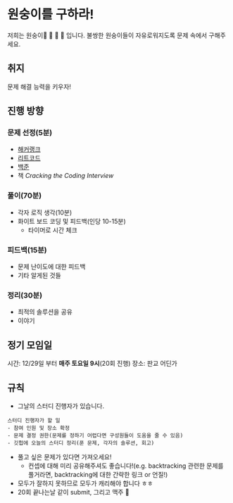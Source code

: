# 원숭이를 구하라!
저희는 원숭이:monkey: :monkey:  :monkey: :monkey: 입니다. 불쌍한 원숭이들이 자유로워지도록 문제 속에서 구해주세요.

## 취지
문제 해결 능력을 키우자!


## 진행 방향

### 문제 선정(5분)
- [해커랭크](https://hackerrank.com)
- [리트코드](http://leetcode.com)
- [백준](https://www.acmicpc.net/problemset)
- 책 _Cracking the Coding Interview_

### 풀이(70분)
- 각자 로직 생각(10분)
- 화이트 보드 코딩 및 피드백(인당 10-15분)
  - 타이머로 시간 체크

### 피드백(15분)
- 문제 난이도에 대한 피드백
- 기타 알게된 것들

### 정리(30분)
- 최적의 솔루션을 공유
- 이야기


## 정기 모임일
시간: 12/29일 부터 **매주 토요일 9시**(20회 진행)
장소: 판교 어딘가

## 규칙
- 그날의 스터디 진행자가 있습니다.
```
스터디 진행자가 할 일
- 참여 인원 및 장소 확정
- 문제 결정 권한(문제를 정하기 어렵다면 구성원들이 도움을 줄 수 있음)
- 깃헙에 오늘의 스터디 정리(푼 문제, 각자의 솔루션, 회고)
```
- 풀고 싶은 문제가 있다면 가져오세요!
  - 컨셉에 대해 미리 공유해주셔도 좋습니다!(e.g. backtracking 관련한 문제를 풀거라면, backtracking에 대한 간략한 링크 or 언질!)
- 모두가 잘하지 못하므로 모두가 캐리해야 합니다 ㅎㅎ
- 20회 끝나는날 같이 submit, 그리고 맥주 :beer:
